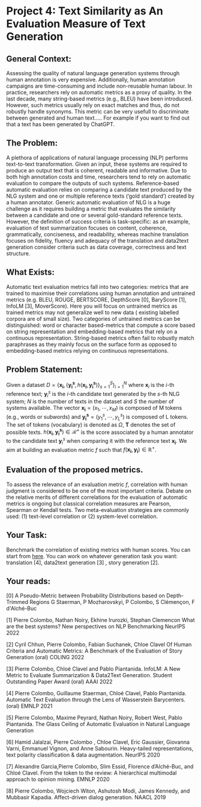 # Project 4: Text Similarity as An Evaluation Measure of Text Generation

## General Context:

Assessing the quality of natural language generation systems through human annotation is very expensive. Additionally,
human annotation campaigns are time-consuming and include non-reusable human labour. In practice, researchers rely on
automatic metrics as a proxy of quality. In the last decade, many string-based metrics (e.g., BLEU)
have been introduced. However, such metrics usually rely on exact matches and thus, do not robustly handle synonyms.
This metric can be very usefull to discriminate between generated and human text..... For example if you want to find
out that a text has been generated by ChatGPT.

## The Problem:

A plethora of applications of natural language processing (NLP) performs text-to-text transformation. Given an input,
these systems are required to produce an output text that is coherent, readable and informative. Due to both high
annotation costs and time, researchers tend to rely on automatic evaluation to compare the outputs of such systems.
Reference-based automatic evaluation relies on comparing a candidate text produced by the NLG system and one or multiple
reference texts (‘gold standard’) created by a human annotator. Generic automatic evaluation of NLG is a huge challenge
as it requires building a metric that evaluates the similarity between a candidate and one or several gold-standard
reference texts. However, the definition of success criteria is task-specific: as an example, evaluation of text
summarization focuses on content, coherence, grammatically, conciseness, and readability, whereas machine translation
focuses on fidelity, fluency and adequacy of the translation and data2text generation consider criteria such as data
coverage, correctness and text structure.

## What Exists:

Automatic text evaluation metrics fall into two categories: metrics that are trained to maximise their correlations
using human annotation and untrained metrics (e.g. BLEU, ROUGE, BERTSCORE, DepthScore [0], BaryScore [1], InfoLM [3],
MoverScore). Here you will focus on untrained metrics as trained metrics may not generalize well to new data (
existing labelled corpora are of small size). Two categories of untrained metrics can be distinguished: word or
character based-metrics that compute a score based on string representation and embedding-based metrics that rely on a
continuous representation. String-based metrics often fail to robustly match paraphrases as they mainly focus on the
surface form as opposed to embedding-based metrics relying on continuous representations.

## Problem Statement:

Given a dataset $D = \{\pmb{x_i}, \{\pmb{y_i^s},h(\pmb{x_i},\pmb{y_i^s})\}_{s=1}^S \}_{i=1}^N$ where $\pmb{x}_
i$ is the $i$-th reference text; $\pmb{y}_i^s$ is the $i$-th candidate text generated by the $s$-th NLG system; $N$ is
the number of texts in the dataset and $S$ the number of systems available. The vector $\pmb{x_i} = ({x_1,\cdots,x_M})$
is composed of M tokens (e.g., words or subwords) and $\pmb{y_i^s} = ({y_1^s,\cdots,y_L^s})$ is composed of L tokens.
The set of tokens (vocabulary) is denoted as $\Omega$, $\mathbf{T}$ denotes the set of possible texts. $h(
\pmb{x_i},\pmb{y_i^s}) \in \mathcal{R}^+$ is the score associated by a human annotator to the candidate text $\pmb{y}_
i^s$ when comparing it with the reference text $\pmb{x_i}$. We aim at building an evaluation metric $f$ such that $f(
\pmb{x_i} ,\pmb{y_i})\in \mathbb{R}^{+}$.

## Evaluation of the proposed metrics.

To assess the relevance of an evaluation metric $f$, correlation with human judgment is considered to be one of the most
important criteria. Debate on the relative merits of different correlations for the evaluation of automatic metrics is
ongoing but classical correlation measures are Pearson, Spearman or Kendall tests. Two meta-evaluation strategies are
commonly used: (1) text-level correlation or (2)
system-level correlation.

## Your Task:

Benchmark the correlation of existing metrics with human scores. You can start
from [here](https://github.com/PierreColombo/nlg_eval_via_simi_measures). You can work on whatever generation task you
want: translation [4], data2text generation [3] , story generation [2].

## Your reads:
[0] A Pseudo-Metric between Probability Distributions based on Depth-Trimmed Regions G Staerman, P Mozharovskyi, P
Colombo, S Clémençon, F d'Alché-Buc

[1] Pierre Colombo, Nathan Noiry, Ekhine Irurozki, Stephan Clemencon What are the best systems? New perspectives on NLP
Benchmarking NeurIPS 2022

[2] Cyril Chhun, Pierre Colombo, Fabian Suchanek, Chloe Clavel Of Human Criteria and Automatic Metrics: A Benchmark of
the Evaluation of Story Generation (oral) COLING 2022

[3] Pierre Colombo, Chloé Clavel and Pablo Piantanida. InfoLM: A New Metric to Evaluate Summarization & Data2Text
Generation. Student Outstanding Paper Award (oral) AAAI 2022

[4] Pierre Colombo, Guillaume Staerman, Chloé Clavel, Pablo Piantanida. Automatic Text Evaluation through the Lens of
Wasserstein Barycenters. (oral) EMNLP 2021

[5] Pierre Colombo, Maxime Peyrard, Nathan Noiry, Robert West, Pablo Piantanida. The Glass Ceiling of Automatic
Evaluation in Natural Language Generation

[6] Hamid Jalalzai, Pierre Colombo , Chloe Clavel, Eric Gaussier, Giovanna Varni, Emmanuel Vignon, and Anne Sabourin.
Heavy-tailed representations, text polarity classification & data augmentation. NeurIPS 2020

[7] Alexandre Garcia,Pierre Colombo, Slim Essid, Florence d’Alché-Buc, and Chloé Clavel. From the token to the review: A
hierarchical multimodal approach to opinion mining. EMNLP 2020

[8] Pierre Colombo, Wojciech Witon, Ashutosh Modi, James Kennedy, and Mubbasir Kapadia. Affect-driven dialog generation.
NAACL 2019


